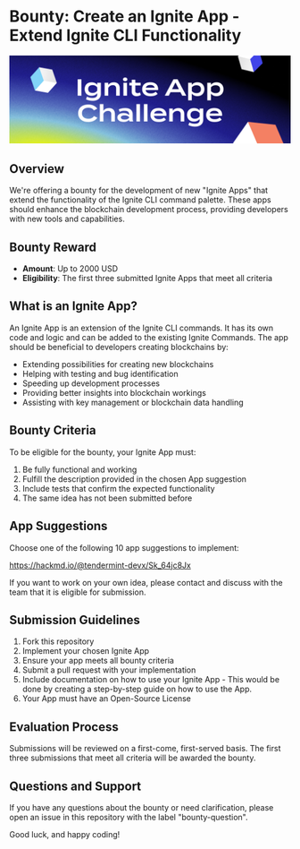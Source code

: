 # Bounty: Create an Ignite App - Extend Ignite CLI Functionality

![Ignite App Challenge](Repo.png "Ignite App Challenge")

## Overview
We're offering a bounty for the development of new "Ignite Apps" that extend the functionality of the Ignite CLI command palette. These apps should enhance the blockchain development process, providing developers with new tools and capabilities.

## Bounty Reward
- **Amount**: Up to 2000 USD
- **Eligibility**: The first three submitted Ignite Apps that meet all criteria

## What is an Ignite App?
An Ignite App is an extension of the Ignite CLI commands. It has its own code and logic and can be added to the existing Ignite Commands. The app should be beneficial to developers creating blockchains by:

- Extending possibilities for creating new blockchains
- Helping with testing and bug identification
- Speeding up development processes
- Providing better insights into blockchain workings
- Assisting with key management or blockchain data handling

## Bounty Criteria
To be eligible for the bounty, your Ignite App must:

1. Be fully functional and working
2. Fulfill the description provided in the chosen App suggestion
3. Include tests that confirm the expected functionality
4. The same idea has not been submitted before

## App Suggestions
Choose one of the following 10 app suggestions to implement:

https://hackmd.io/@tendermint-devx/Sk_64jc8Jx

If you want to work on your own idea, please contact and discuss with the team that it is eligible for submission.

## Submission Guidelines
1. Fork this repository
2. Implement your chosen Ignite App
3. Ensure your app meets all bounty criteria
4. Submit a pull request with your implementation
5. Include documentation on how to use your Ignite App - This would be done by creating a step-by-step guide on how to use the App.
6. Your App must have an Open-Source License

## Evaluation Process
Submissions will be reviewed on a first-come, first-served basis. The first three submissions that meet all criteria will be awarded the bounty.

## Questions and Support
If you have any questions about the bounty or need clarification, please open an issue in this repository with the label "bounty-question".

Good luck, and happy coding!
